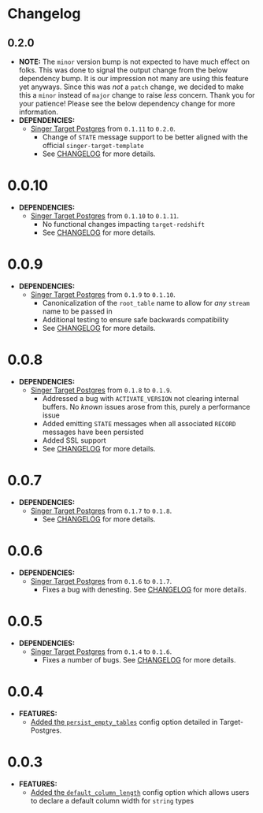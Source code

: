 # Changelog

## 0.2.0

- **NOTE:** The `minor` version bump is not expected to have much effect on folks. This was done to signal the
  output change from the below dependency bump. It is our impression not many are using this feature yet anyways. Since
  this was _not_ a `patch` change, we decided to make this a `minor` instead of `major` change to raise _less_
  concern. Thank you for your patience! Please see the below dependency change for more information.
- **DEPENDENCIES:**
  - [Singer Target Postgres](https://pypi.org/project/singer-target-postgres/)
    from `0.1.11` to `0.2.0`.
    - Change of `STATE` message support to be better aligned with the official `singer-target-template`
    - See [CHANGELOG](https://github.com/datamill-co/target-postgres/blob/master/CHANGELOG.md)
      for more details.

# 0.0.10

- **DEPENDENCIES:**
  - [Singer Target Postgres](https://pypi.org/project/singer-target-postgres/)
    from `0.1.10` to `0.1.11`.
    - No functional changes impacting `target-redshift`
    - See [CHANGELOG](https://github.com/datamill-co/target-postgres/blob/master/CHANGELOG.md)
      for more details.

# 0.0.9

- **DEPENDENCIES:**
  - [Singer Target Postgres](https://pypi.org/project/singer-target-postgres/)
    from `0.1.9` to `0.1.10`.
    - Canonicalization of the `root_table` name to allow for _any_ `stream` name to be passed in
    - Additional testing to ensure safe backwards compatibility
    - See [CHANGELOG](https://github.com/datamill-co/target-postgres/blob/master/CHANGELOG.md)
      for more details.

# 0.0.8

- **DEPENDENCIES:**
  - [Singer Target Postgres](https://pypi.org/project/singer-target-postgres/)
    from `0.1.8` to `0.1.9`.
    - Addressed a bug with `ACTIVATE_VERSION` not clearing internal buffers. No _known_ issues arose from this, purely a performance issue
    - Added emitting `STATE` messages when all associated `RECORD` messages have been persisted
    - Added SSL support
    - See [CHANGELOG](https://github.com/datamill-co/target-postgres/blob/master/CHANGELOG.md)
      for more details.

# 0.0.7

- **DEPENDENCIES:**
  - [Singer Target Postgres](https://pypi.org/project/singer-target-postgres/)
    from `0.1.7` to `0.1.8`.
    - See [CHANGELOG](https://github.com/datamill-co/target-postgres/blob/master/CHANGELOG.md)
      for more details.

# 0.0.6

- **DEPENDENCIES:**
  - [Singer Target Postgres](https://pypi.org/project/singer-target-postgres/)
    from `0.1.6` to `0.1.7`.
    - Fixes a bug with denesting. See [CHANGELOG](https://github.com/datamill-co/target-postgres/blob/master/CHANGELOG.md)
      for more details.

# 0.0.5

- **DEPENDENCIES:**
  - [Singer Target Postgres](https://pypi.org/project/singer-target-postgres/)
    from `0.1.4` to `0.1.6`.
    - Fixes a number of bugs. See [CHANGELOG](https://github.com/datamill-co/target-postgres/blob/master/CHANGELOG.md)
      for more details.

# 0.0.4

- **FEATURES:**
  - [Added the `persist_empty_tables`](https://github.com/datamill-co/target-postgres) config option detailed in Target-Postgres.

# 0.0.3

- **FEATURES:**
  - [Added the `default_column_length`](https://github.com/datamill-co/target-redshift/pull/9) config option which allows users to declare a default column width for `string` types
